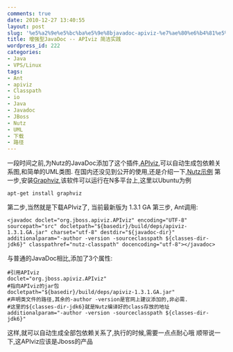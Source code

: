```yaml
---
comments: true
date: 2010-12-27 13:40:55
layout: post
slug: '%e5%a2%9e%e5%bc%ba%e5%9e%8bjavadoc-apiviz-%e7%ae%80%e6%b4%81%e5%ae%9e%e8%b7%b5'
title: 增强型JavaDoc -- APIviz 简洁实践
wordpress_id: 222
categories:
- Java
- VPS/Linux
tags:
- Ant
- apiviz
- Classpath
- io
- Java
- Javadoc
- JBoss
- Nutz
- UML
- 下载
- 路径
---
```


一段时间之前,为Nutz的JavaDoc添加了这个插件,[APIviz](http://code.google.com/p/apiviz/),可以自动生成包依赖关系图,和简单的UML类图.
在国内还没见到公开的使用,还是介绍一下,[Nutz示例](http://build.sunfarms.net/nutz/lastest/api/)
第一步,安装[Graphviz](http://www.graphviz.org/),该软件可以运行在N多平台上,这里以Ubuntu为例

    
    
    apt-get install graphviz
    


第二步,当然就是下载APIviz了, 当前最新版为 1.3.1 GA
第三步, Ant调用:

    
    
    <javadoc doclet="org.jboss.apiviz.APIviz" encoding="UTF-8" sourcepath="src" docletpath="${basedir}/build/deps/apiviz-1.3.1.GA.jar" charset="utf-8" destdir="${javadoc-dir}" additionalparam="-author -version -sourceclasspath ${classes-dir-jdk6}" classpathref="nutz-classpath" docencoding="utf-8"></javadoc>
    


与普通的JavaDoc相比,添加了3个属性:

    
    
    #引用APIviz
    doclet="org.jboss.apiviz.APIviz" 
    #指向APIviz的jar包
    docletpath="${basedir}/build/deps/apiviz-1.3.1.GA.jar" 
    #声明类文件的路径,其余的-author -version是官网上建议添加的,非必需.
    #这里的${classes-dir-jdk6}就是Nutz编译好的class存放的地址
    additionalparam="-author -version -sourceclasspath ${classes-dir-jdk6}"
    


这样,就可以自动生成全部包依赖关系了,执行的时候,需要一点点耐心哦
顺带说一下,这APIviz应该是Jboss的产品
